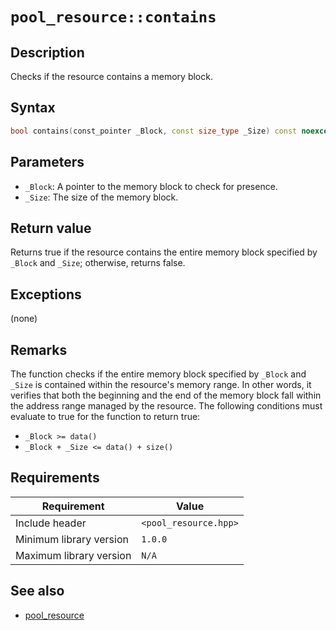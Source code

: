 # `pool_resource::contains`

## Description

Checks if the resource contains a memory block.

## Syntax

```cpp
bool contains(const_pointer _Block, const size_type _Size) const noexcept;
```

## Parameters

- `_Block`: A pointer to the memory block to check for presence.
- `_Size`: The size of the memory block.

## Return value

Returns true if the resource contains the entire memory block specified by `_Block` and `_Size`; otherwise, returns false.

## Exceptions

(none)

## Remarks

The function checks if the entire memory block specified by `_Block` and `_Size` is contained within the resource's memory range. In 
other words, it verifies that both the beginning and the end of the memory block fall within the address range managed by the resource. 
The following conditions must evaluate to true for the function to return true:

- `_Block >= data()`
- `_Block + _Size <= data() + size()`

## Requirements

| Requirement             | Value                 |
|-------------------------|-----------------------|
| Include header          | `<pool_resource.hpp>` |
| Minimum library version | `1.0.0`               |
| Maximum library version | `N/A`                 |

## See also

- [pool_resource](pool_resource.md)